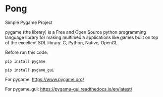 # Pong
Simple Pygame Project

pygame (the library) is a Free and Open Source python programming language library for making multimedia applications like games built on top of the excellent SDL library. C, Python, Native, OpenGL.


Before run this code:

`pip install pygame`

`pip install pygame_gui`

For pygame:
https://www.pygame.org/

For pygame_gui:
https://pygame-gui.readthedocs.io/en/latest/
